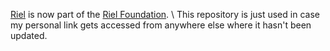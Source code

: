 [Riel](https://www.github.com/riel-foundation/riel) is now part of the [Riel Foundation](https://www.github.com/riel-foundation). \ 
This repository is just used in case my personal link gets accessed from anywhere else where it hasn't been updated.

